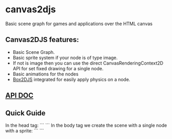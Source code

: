 <h1>canvas2djs</h1>

<p>Basic scene graph for games and applications over the HTML canvas </p>

<h2>Canvas2DJS features:</h2>
<ul>
	<li>Basic Scene Graph.</li>
	<li>Basic sprite system if your node is of type image.</li>
	<li>If not is image then you can use the direct CanvasRenderingContext2D API for set fixed drawing for a single node.</li>
	<li>Basic animations for the nodes</li>
	<li><a href="http://box2d-js.sourceforge.net/">Box2DJS</a> integrated for easily apply physics on a node.</li>
</ul>

<h2><a href="http://stormcolour.appspot.com/CONTENT/Canvas2DJS-1.0-API-Doc/Canvas2DJS.html">API DOC</a></h2>

<h2>Quick Guide</h2>
In the head tag:
```
<script type="text/javascript" src="Canvas2DJS/jquery-1.9.1.js"></script>
<script type="text/javascript" src="Canvas2DJS/jquery-ui-1.10.2.custom.min.js"></script>
<script type="text/javascript" src="Canvas2DJS/Box2dWeb-2.1.a.3.js"></script>
<script type="text/javascript" src="Canvas2DJS/Canvas2DUtils.class.js"></script> 
<script type="text/javascript" src="Canvas2DJS/Canvas2DSprite.class.js"></script>
<script type="text/javascript" src="Canvas2DJS/Canvas2DNode.class.js"></script>
<script type="text/javascript" src="Canvas2DJS/Canvas2DJS.class.js"></script>
```
In the body tag we create the scene with a single node with a sprite:
```
<canvas id="animGround" width="800" height="600"></canvas>
<script>
	c2d.createScene({target: document.getElementById('animGround')});

	var box = c2d.createNode();
	var box_sprite1 = c2d.createSprite({url: 'box.png',
										cols: 1,
										rows: 1,
										onload: function(){
											box.spriteSet(box_sprite1);
										}});
	box.position($V2([100,100]));


	c2d.start(function(){
		c2d.allShow(500);
	});
</script>
```






